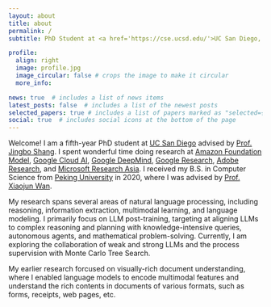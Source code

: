 ```yaml
---
layout: about
title: about
permalink: /
subtitle: PhD Student at <a href='https://cse.ucsd.edu/'>UC San Diego, CSE</a>.

profile:
  align: right
  image: profile.jpg
  image_circular: false # crops the image to make it circular
  more_info:

news: true  # includes a list of news items
latest_posts: false  # includes a list of the newest posts
selected_papers: true # includes a list of papers marked as "selected={true}"
social: true  # includes social icons at the bottom of the page
---
```

Welcome! I am a fifth-year PhD student at [UC San Diego](https://ucsd.edu) advised by [Prof. Jingbo Shang](https://shangjingbo1226.github.io/).
I spent wonderful time doing research at [Amazon Foundation Model](https://www.amazon.science/), [Google Cloud AI](https://research.google/teams/cloud-ai/), [Google DeepMind](https://deepmind.google/), [Google Research](https://research.google/), [Adobe Research](https://research.adobe.com/), and [Microsoft Research Asia](https://www.microsoft.com/en-us/research/lab/microsoft-research-asia/).
I received my B.S. in Computer Science from [Peking University](https://english.pku.edu.cn/) in 2020, where I was advised by [Prof. Xiaojun Wan](https://wanxiaojun.github.io/).

My research spans several areas of natural language processing, including reasoning, information extraction, multimodal learning, and language modeling. I primarily focus on LLM post-training, targeting at aligning LLMs to complex reasoning and planning with knowledge-intensive queries, autonomous agents, and mathematical problem-solving. Currently, I am exploring the collaboration of weak and strong LLMs and the process supervision with Monte Carlo Tree Search.

My earlier research forcused on visually-rich document understanding, where I enabled language models to encode multimodal features and understand the rich contents in documents of various formats, such as forms, receipts, web pages, etc.
